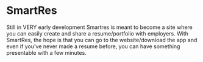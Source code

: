 # SmartRes
Still in VERY early development
Smartres is meant to become a site where you can easily create and share a resume/portfolio with employers.
With SmartRes, the hope is that you can go to the website/download the app and even if you've never made a resume before, you can have something presentable with a few minutes.
